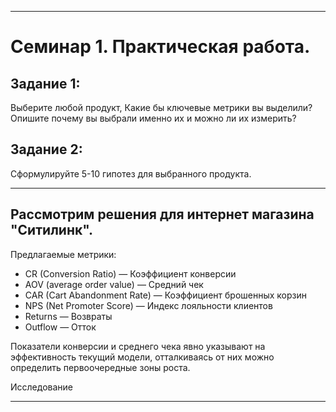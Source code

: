 ____________________
# Семинар 1. Практическая работа. 
## Задание 1:  
Выберите любой продукт, Какие бы ключевые метрики вы выделили?   Опишите почему вы выбрали именно их и можно ли их измерить?  
## Задание 2: 
Сформулируйте 5-10 гипотез для выбранного продукта.
____________________

## Рассмотрим решения для интернет магазина <b>"Ситилинк"</b>.
Предлагаемые метрики:
- CR (Conversion Ratio) — Коэффициент конверсии
- AOV (average order value) — Средний чек
- CAR (Cart Abandonment Rate) — Коэффициент брошенных корзин
- NPS (Net Promoter Score) — Индекс лояльности клиентов
- Returns — Возвраты
- Outflow — Отток


Показатели конверсии и среднего чека явно указывают на эффективность текущий модели, отталкиваясь от них можно определить первоочередные зоны роста. 

Исследование  
__________

